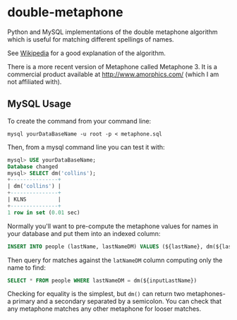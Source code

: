 # double-metaphone
Python and MySQL implementations of the double metaphone algorithm which is useful for matching different spellings of names.

See [Wikipedia](https://en.wikipedia.org/wiki/Metaphone) for a good explanation of the algorithm.

There is a more recent version of Metaphone called Metaphone 3. It is a commercial product available at http://www.amorphics.com/ (which I am not affiliated with).

## MySQL Usage
To create the command from your command line:

`mysql yourDataBaseName -u root -p < metaphone.sql`

Then, from a mysql command line you can test it with:

```sql
mysql> USE yourDataBaseName;
Database changed
mysql> SELECT dm('collins');
+---------------+
| dm('collins') |
+---------------+
| KLNS          |
+---------------+
1 row in set (0.01 sec)
```

Normally you'll want to pre-compute the metaphone values for names in your database and put them into an indexed column:

```sql
INSERT INTO people (lastName, lastNameDM) VALUES (${lastName}, dm(${lastName}))
```

Then query for matches against the `latNameDM` column computing only the name to find:

```sql
SELECT * FROM people WHERE lastNameDM = dm(${inputLastName})
```

Checking for equality is the simplest, but `dm()` can return two metaphones- a primary and a secondary
separated by a semicolon. You can check that any metaphone matches any other metaphone for looser matches.
